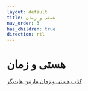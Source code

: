 ```yaml
---
layout: default
title: هستی و زمان
nav_order: 3
has_children: true
direction: rtl
---
```


# هستی و زمان
[کتاب هستی و زمان مارتین هایدیگر](/assets/being-and-time2.pdf)

